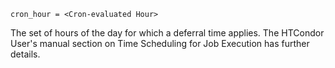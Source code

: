     cron_hour = <Cron-evaluated Hour>

The set of hours of the day for which a deferral time applies. The
HTCondor User's manual section on Time Scheduling for Job Execution has
further details.
